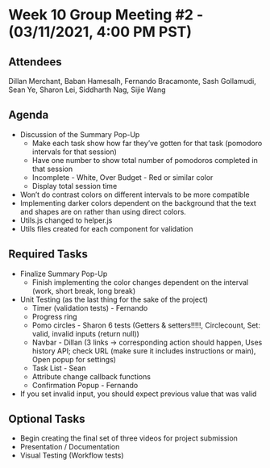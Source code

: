 # Week 10 Group Meeting #2 - (03/11/2021, 4:00 PM PST)

## Attendees
Dillan Merchant, Baban Hamesalh, Fernando Bracamonte, Sash Gollamudi, Sean Ye, Sharon Lei, Siddharth Nag, Sijie Wang

## Agenda
- Discussion of the Summary Pop-Up
  - Make each task show how far they’ve gotten for that task (pomodoro intervals for that session)
  - Have one number to show total number of pomodoros completed in that session
  - Incomplete - White, Over Budget - Red or similar color
  - Display total session time
- Won’t do contrast colors on different intervals to be more compatible
- Implementing darker colors dependent on the background that the text and shapes are on rather than using direct colors.
- Utils.js changed to helper.js
- Utils files created for each component for validation

## Required Tasks
- Finalize Summary Pop-Up
  - Finish implementing the color changes dependent on the interval (work, short break, long break)
- Unit Testing (as the last thing for the sake of the project)
  - Timer (validation tests) - Fernando
  - Progress ring
  - Pomo circles - Sharon 6 tests (Getters & setters!!!!!, Circlecount, Set: valid, invalid inputs (return null))
  - Navbar - Dillan (3 links → corresponding action should happen, Uses history API; check URL (make sure it includes instructions or main), Open popup for settings)
  - Task List - Sean 
  - Attribute change callback functions
  - Confirmation Popup - Fernando
- If you set invalid input, you should expect previous value that was valid


## Optional Tasks
- Begin creating the final set of three videos for project submission
- Presentation / Documentation
- Visual Testing (Workflow tests) 
